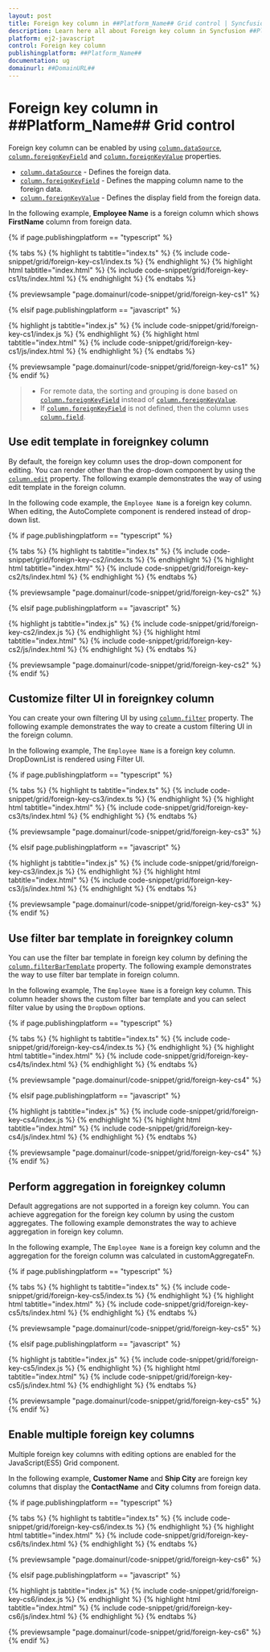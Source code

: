 ```yaml
---
layout: post
title: Foreign key column in ##Platform_Name## Grid control | Syncfusion
description: Learn here all about Foreign key column in Syncfusion ##Platform_Name## Grid control of Syncfusion Essential JS 2 and more.
platform: ej2-javascript
control: Foreign key column 
publishingplatform: ##Platform_Name##
documentation: ug
domainurl: ##DomainURL##
---
```


# Foreign key column in ##Platform_Name## Grid control

Foreign key column can be enabled by using [`column.dataSource`](../../api/grid/column/#datasource), [`column.foreignKeyField`](../api/grid/column/#foreignkeyfield) and [`column.foreignKeyValue`](../../api/grid/column/#foreignkeyvalue) properties.

* [`column.dataSource`](../../api/grid/column/#datasource) - Defines the foreign data.
* [`column.foreignKeyField`](../../api/grid/column/#foreignkeyfield) - Defines the mapping column name to the foreign data.
* [`column.foreignKeyValue`](../../api/grid/column/#foreignkeyvalue) - Defines the display field from the foreign data.

In the following example, **Employee Name** is a foreign column which shows **FirstName** column from foreign data.

{% if page.publishingplatform == "typescript" %}

 {% tabs %}
{% highlight ts tabtitle="index.ts" %}
{% include code-snippet/grid/foreign-key-cs1/index.ts %}
{% endhighlight %}
{% highlight html tabtitle="index.html" %}
{% include code-snippet/grid/foreign-key-cs1/ts/index.html %}
{% endhighlight %}
{% endtabs %}
        
{% previewsample "page.domainurl/code-snippet/grid/foreign-key-cs1" %}

{% elsif page.publishingplatform == "javascript" %}

{% highlight js tabtitle="index.js" %}
{% include code-snippet/grid/foreign-key-cs1/index.js %}
{% endhighlight %}
{% highlight html tabtitle="index.html" %}
{% include code-snippet/grid/foreign-key-cs1/js/index.html %}
{% endhighlight %}
{% endtabs %}

{% previewsample "page.domainurl/code-snippet/grid/foreign-key-cs1" %}
{% endif %}

> * For remote data, the sorting and grouping is done based on [`column.foreignKeyField`](../../api/grid/column/#foreignkeyfield) instead of [`column.foreignKeyValue`](../../api/grid/column/#foreignkeyvalue).
> * If [`column.foreignKeyField`](../../api/grid/column/#foreignkeyfield) is not defined, then the column uses [`column.field`](../../api/grid/column/#field).

## Use edit template in foreignkey column

By default, the foreign key column uses the drop-down component for editing. You can render other than the drop-down component by using the [`column.edit`](../../api/grid/column/#edit) property. The following example demonstrates the way of using edit template in the foreign column.

In the following code example, the `Employee Name` is a foreign key column. When editing, the AutoComplete component is rendered instead of drop-down list.

{% if page.publishingplatform == "typescript" %}

 {% tabs %}
{% highlight ts tabtitle="index.ts" %}
{% include code-snippet/grid/foreign-key-cs2/index.ts %}
{% endhighlight %}
{% highlight html tabtitle="index.html" %}
{% include code-snippet/grid/foreign-key-cs2/ts/index.html %}
{% endhighlight %}
{% endtabs %}
        
{% previewsample "page.domainurl/code-snippet/grid/foreign-key-cs2" %}

{% elsif page.publishingplatform == "javascript" %}

{% highlight js tabtitle="index.js" %}
{% include code-snippet/grid/foreign-key-cs2/index.js %}
{% endhighlight %}
{% highlight html tabtitle="index.html" %}
{% include code-snippet/grid/foreign-key-cs2/js/index.html %}
{% endhighlight %}
{% endtabs %}

{% previewsample "page.domainurl/code-snippet/grid/foreign-key-cs2" %}
{% endif %}

## Customize filter UI in foreignkey column

You can create your own filtering UI by using [`column.filter`](../../api/grid/column/#filter) property. The following example demonstrates the way to create a custom filtering UI in the foreign column.

In the following example, The `Employee Name` is a foreign key column. DropDownList is rendered using Filter UI.

{% if page.publishingplatform == "typescript" %}

 {% tabs %}
{% highlight ts tabtitle="index.ts" %}
{% include code-snippet/grid/foreign-key-cs3/index.ts %}
{% endhighlight %}
{% highlight html tabtitle="index.html" %}
{% include code-snippet/grid/foreign-key-cs3/ts/index.html %}
{% endhighlight %}
{% endtabs %}
        
{% previewsample "page.domainurl/code-snippet/grid/foreign-key-cs3" %}

{% elsif page.publishingplatform == "javascript" %}

{% highlight js tabtitle="index.js" %}
{% include code-snippet/grid/foreign-key-cs3/index.js %}
{% endhighlight %}
{% highlight html tabtitle="index.html" %}
{% include code-snippet/grid/foreign-key-cs3/js/index.html %}
{% endhighlight %}
{% endtabs %}

{% previewsample "page.domainurl/code-snippet/grid/foreign-key-cs3" %}
{% endif %}

## Use filter bar template in foreignkey column

You can use the filter bar template in foreign key column by defining the [`column.filterBarTemplate`](../../api/grid/column/#filterbartemplate) property. The following example demonstrates the way to use filter bar template in foreign column.

In the following example, The `Employee Name` is a foreign key column. This column header shows the custom filter bar template and you can select filter value by using the `DropDown` options.

{% if page.publishingplatform == "typescript" %}

 {% tabs %}
{% highlight ts tabtitle="index.ts" %}
{% include code-snippet/grid/foreign-key-cs4/index.ts %}
{% endhighlight %}
{% highlight html tabtitle="index.html" %}
{% include code-snippet/grid/foreign-key-cs4/ts/index.html %}
{% endhighlight %}
{% endtabs %}
        
{% previewsample "page.domainurl/code-snippet/grid/foreign-key-cs4" %}

{% elsif page.publishingplatform == "javascript" %}

{% highlight js tabtitle="index.js" %}
{% include code-snippet/grid/foreign-key-cs4/index.js %}
{% endhighlight %}
{% highlight html tabtitle="index.html" %}
{% include code-snippet/grid/foreign-key-cs4/js/index.html %}
{% endhighlight %}
{% endtabs %}

{% previewsample "page.domainurl/code-snippet/grid/foreign-key-cs4" %}
{% endif %}

## Perform aggregation in foreignkey column

Default aggregations are not supported in a foreign key column. You can achieve aggregation for the foreign key column by using the custom aggregates. The following example demonstrates the way to achieve aggregation in foreign key column.

In the following example, The `Employee Name` is a foreign key column and the aggregation for the foreign column was calculated in customAggregateFn.

{% if page.publishingplatform == "typescript" %}

 {% tabs %}
{% highlight ts tabtitle="index.ts" %}
{% include code-snippet/grid/foreign-key-cs5/index.ts %}
{% endhighlight %}
{% highlight html tabtitle="index.html" %}
{% include code-snippet/grid/foreign-key-cs5/ts/index.html %}
{% endhighlight %}
{% endtabs %}
        
{% previewsample "page.domainurl/code-snippet/grid/foreign-key-cs5" %}

{% elsif page.publishingplatform == "javascript" %}

{% highlight js tabtitle="index.js" %}
{% include code-snippet/grid/foreign-key-cs5/index.js %}
{% endhighlight %}
{% highlight html tabtitle="index.html" %}
{% include code-snippet/grid/foreign-key-cs5/js/index.html %}
{% endhighlight %}
{% endtabs %}

{% previewsample "page.domainurl/code-snippet/grid/foreign-key-cs5" %}
{% endif %}

## Enable multiple foreign key columns

Multiple foreign key columns with editing options are enabled for the JavaScript(ES5) Grid component.

In the following example, **Customer Name** and **Ship City** are foreign key columns that display the **ContactName** and **City** columns from foreign data.

{% if page.publishingplatform == "typescript" %}

 {% tabs %}
{% highlight ts tabtitle="index.ts" %}
{% include code-snippet/grid/foreign-key-cs6/index.ts %}
{% endhighlight %}
{% highlight html tabtitle="index.html" %}
{% include code-snippet/grid/foreign-key-cs6/ts/index.html %}
{% endhighlight %}
{% endtabs %}
        
{% previewsample "page.domainurl/code-snippet/grid/foreign-key-cs6" %}

{% elsif page.publishingplatform == "javascript" %}

{% highlight js tabtitle="index.js" %}
{% include code-snippet/grid/foreign-key-cs6/index.js %}
{% endhighlight %}
{% highlight html tabtitle="index.html" %}
{% include code-snippet/grid/foreign-key-cs6/js/index.html %}
{% endhighlight %}
{% endtabs %}

{% previewsample "page.domainurl/code-snippet/grid/foreign-key-cs6" %}
{% endif %}